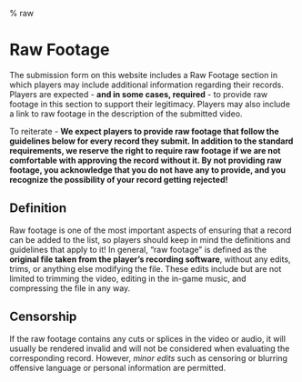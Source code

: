 % raw

<div class='panel fade js-scroll-anim' data-anim='fade'>

# Raw Footage

The submission form on this website includes a Raw Footage section in which players may include additional information regarding their records. Players are expected - **and in some cases, required** - to provide raw footage in this section to support their legitimacy. Players may also include a link to raw footage in the description of the submitted video. 
  
To reiterate - **We expect players to provide raw footage that follow the guidelines below for every record they submit. In addition to the standard requirements, we reserve the right to require raw footage if we are not comfortable with approving the record without it. By not providing raw footage, you acknowledge that __you do not have any to provide__, and you recognize the possibility of your record getting rejected!**

## Definition

Raw footage is one of the most important aspects of ensuring that a record can be added to the list, so players should keep in mind the definitions and guidelines that apply to it! In general, “raw footage” is defined as the **original file taken from the player’s recording software**, without any edits, trims, or anything else modifying the file. These edits include but are not limited to trimming the video, editing in the in-game music, and compressing the file in any way.  

## Censorship

If the raw footage contains any cuts or splices in the video or audio, it will usually be rendered invalid and will not be considered when evaluating the corresponding record. However, *minor edits* such as censoring or blurring offensive language or personal information are permitted.

</div>
